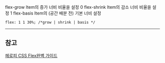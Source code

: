 flex-grow	Item의 증가 너비 비율을 설정	0
flex-shrink	Item의 감소 너비 비율을 설정	1
flex-basis	Item의 (공간 배분 전) 기본 너비 설정


```
flex: 1 1 30%; /*grow | shrink | basis */
```

---

## 참고

[헤로피 CSS Flex완벽 가이드]

[헤로피 CSS Flex완벽 가이드]: https://heropy.blog/2018/11/24/css-flexible-box/